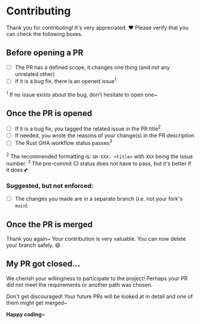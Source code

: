 # Contributing

Thank you for contributing! It's very appreciated. ♥️
Please verify that you can check the following boxes.

## Before opening a PR

- [ ] The PR has a defined scope, it changes one thing (and not any unrelated other)
- [ ] If it is a bug fix, there is an opened issue<sup>1</sup>

<sup>1</sup> If no issue exists about the bug, don't hesitate to open one~

## Once the PR is opened

- [ ] If it is a bug fix, you tagged the related issue in the PR title<sup>2</sup>
- [ ] If needed, you wrote the reasons of your change(s) in the PR description
- [ ] The Rust GHA workflow status passes<sup>3</sup>

<sup>2</sup> The recommended formatting is: `GH-XXX: <title>` with `XXX` being the issue number.
<sup>3</sup> The pre-commit CI status does not have to pass, but it's better if it does 💕

### Suggested, but not enforced:

- [ ] The changes you made are in a separate branch (i.e. not your fork's `main`)

## Once the PR is merged

Thank you again~ Your contribution is very valuable.
You can now delete your branch safely. 😄

## My PR got closed...

We cherish your willingness to participate to the project!
Perhaps your PR did not meet the requirements or another path was chosen.

Don't get discouraged! Your future PRs will be looked at in detail and one of them might get merged~

**Happy coding~**
